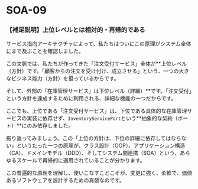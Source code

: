 # SOA-09

### 【補足説明】上位レベルとは相対的・再帰的である

サービス指向アーキテクチャによって、私たちはついにこの原理がシステム全体にまで及ぶことを確認しました。

この文脈では、私たちが作ってきた「注文受付サービス」全体が**上位レベル（方針）です。「顧客からの注文を受け付け、成立させる」という、一つの大きなビジネス能力（方針）を担っているからです。

そして、外部の「在庫管理サービス」は下位レベル（詳細）**です。「注文受付」という方針を達成するために利用される、詳細な機能の一つだからです。

ここでも、上位である「注文受付サービス」は、下位である具体的な在庫管理サービスの実装に依存せず、`InventoryServicePort`という**抽象的な契約（ポート）**にのみ依存しました。

振り返ってみましょう。この「上位の方針は、下位の詳細に依存してはならない」というたった一つの原理が、クラス設計（OOP）、アプリケーション構造（CA）、ドメインモデル（DDD）、そしてシステム間連携（SOA）という、あらゆるスケールで再帰的に適用されていることが分かります。

この普遍的な原理を理解し、使いこなすことこそが、変更に強く、柔軟で、価値あるソフトウェアを設計するための真髄なのです。